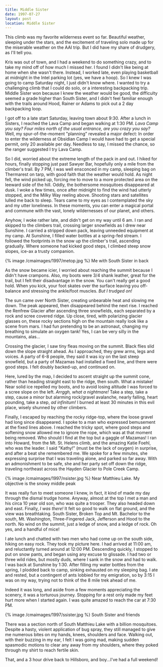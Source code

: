 ```yaml
---
title: Middle Sister
date: 1997-07-27
layout: post
location: Middle Sister
---
```


This climb was my favorite wilderness event so far. Beautiful weather,
sleeping under the stars, and the excitement of traveling solo made
up for the miserable weather on the AAI
trip. But I did have my share of drudgery, as I'll tell you.



Kris was out of town, and I had a weekend to do something crazy, and
to take my mind off of how much I missed her. I found I didn't like
being at home when she wasn't there. Instead, I worked late, even
playing basketball at midnight in the Intel parking lot (yes, we have
a hoop). So I knew I was going to camp Saturday night, I just didn't
know where. I wanted to try a challenging climb that I could do solo,
or a interesting backpacking trip. Middle Sister won because I knew
the weather would be good, the difficulty seemed a grade higher than
South Sister, and I didn't feel familiar enough with the trails around
Hood, Rainer or Adams to pick out a 2 day backpacking loop.


I got off to a late start Saturday, leaving town about 9:30. After a
lunch in Sisters, I reached the Lava Camp and began walking at 1:30
PM. *Lava Camp you say?  Four miles north of the usual entrance,
are you crazy you say?* Well, my spur-of-the-moment "planning"
revealed a major defect: In order to enter the wilderness at Obsidian
Camp I would have had to get a special permit, only 20 available per
day. Needless to say, I missed the chance, so the ranger suggested I
try Lava Camp.

So I did, worried about the extreme length of the pack in and out. I
hiked for hours, finally stopping just past Sawyer Bar, hopefully only
a mile from the climber's trail. By 7 PM, I was well ensconced in my
camp, sleeping bag on Thermarest on tarp, with good faith that the
weather would hold. As night fell, the wind picked up, forcing me to
move to a more protected area on the leeward side of the hill. Oddly,
the bothersome mosquitoes disappeared at dusk. I woke a few times,
once after midnight to find the wind had utterly stopped, and the
Milky Way reeling above. Shooting stars and satellites lulled me back
to sleep. Tears came to my eyes as I contemplated the sky and my utter
loneliness.  In these moments, you can enter a magical portal and
commune with the vast, lonely wildernesses of our planet, and others.

Anyhow, I woke rather late, and didn't get on my way until 6 am. I ran
and skipped to the climbers trail, crossing larger snowfields as I
drew near Sunshine. I carried a stripped down pack, leaving unneeded
equipment at my camp.  At Sunshine, I filled water bottles at a
spring-fed stream. I followed the footprints in the snow up the
climber's trail, ascending gradually. Where someone had kicked good
steps, I climbed steep snow slopes, ice-ax a trusty companion.  

{% image /cmaimages/1997/metop.jpg %}
Me with South Sister in back

As the snow became icier, I worried about
reaching the summit because I didn't have crampons. Also, my boots
were 3/4 shank leather, great for the trail, but I felt their
disadvantage in the snow. You can't really get a good hold. When you
kick, your foot skates over the surface leaving you off- balance and
stressing the ankle/foot muscles. *But I trudged on!*

The sun came over North Sister, creating unbearable heat and slowing
me down. The peak appeared, then disappeared behind the next rise. I
reached the 
Renfrew Glacier after ascending three snowfields, each
separated by a rock and scree covered ridge. Up close, tired, with
polarizing glacier glasses on, these rocky sections high on the
mountain really look like a scene from mars. I had fun pretending to
be an astronaut, changing my breathing to simulate an oxygen tank!
Yes, I can be very silly in the mountains, alas...

Crossing the glacier, I saw tiny fleas moving on the summit. Black
flies slid down the slope straight ahead. As I approached, they grew
arms, legs and voices. A party of 6-8 people, they said it was icy on
the last steep snowfield, but a party of Mazamas had installed a fixed
line, and there were good steps. I felt doubly backed-up, and
continued on.

Here, lured by the map, I decided to ascent straight up the summit
cone, rather than heading straight east to the ridge, then south. What
a mistake! Near solid ice repelled my boots, and to avoid losing
altitude I was forced to a scree slope on the left.  *Arrggh, what
a nightmare!* Take a step, take a step, cause a minor but alarming
rock/gravel avalanche, nearly falling, heart pounding, take a step,
*ad infinitum!* I burned at least 30 minutes in this evil
place, wisely shunned by other climbers.

Finally, I escaped by reaching the rocky ridge-top, where the loose
gravel had long since disappeared. I spoke to a man who expressed
bemusement at the fixed lines above. I reached the tricky spot, where
good steps and softening snow allowed me to ignore the rope, which was
at that moment being removed. Who should I find at the top but a
gaggle of Mazamas! I ran into Howard, from the Mt. St. Helens climb,
and the amazing Katie Foehl, who was the leader. I said "Kathy!" (must
be the lack of oxygen) in surprise, and after a beat she remembered
me. We spoke for a few minutes, she expressing surprise that I was
traveling alone, and parked so far away. With an admonishment to be
safe, she and her party set off down the ridge, traveling northeast
across the Hayden Glacier to Pole Creek Camp.


{% image /cmaimages/1997/nsister.jpg %}
Near Matthieu Lake. My objective is the snowy middle peak


It was really fun to meet someone I knew, in fact, it kind of made my
day through the dismal trudge home. Anyway, almost at the top I met a
man and his circa 10 year old son, who was quite a trooper. They also
headed down and east. Finally, *I was there!* It felt so good
to walk on flat ground, and the view was breathtaking. South Sister,
Broken Top and Mt. Bachelor to the south, Mt.  Washington,
Three-Fingered Jack, Jefferson and Hood to the north. No wind on the
summit, just a ledge of snow, and a ledge of rock. Oh yes, and a
handful of mice!

I ate lunch and chatted with two men who had come up on the south
side, hiking on easy rock. They took my picture here. I had arrived at
11:00 am, and reluctantly turned around at 12:00 PM. Descending
quickly, I stopped to put on snow pants, and began using any excuse to
glissade. I had two or three wild rides, but mostly duds, where I sank
in the snow and had to walk. I was back at Sunshine by 1:30. After
filling my water bottles from the spring, I plodded back to camp,
sinking exhausted on my sleeping bag. I ate and rested, but a
contingent of ants lobbied for my emigration, so by 3:15 I was on my
way, trying not to think of the 8 mile trek ahead of me.

Indeed it was long, and aside from a few moments appreciating the
scenery, it was a torturous journey. Stopping for a rest only made my
feet hurt more when I started again. I was quite amazed to reach the
car at 7:30 PM.

{% image /cmaimages/1997/ssister.jpg %}
South Sister and friends

There was a section north of South Matthieu Lake with a billion
mosquitoes. Despite a hasty, violent application of bug spray, they
still managed to give me numerous bites on my hands, knees, shoulders
and face. Walking out, with their buzzing in my ear, I felt I was
going mad, making sudden spasmodic motions to clear any away from my
shoulders, where they poked through my shirt to reach fertile skin.

That, and a 3 hour drive back to Hillsboro, and boy...I've had a full
weekend!

